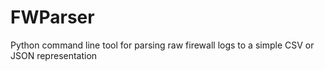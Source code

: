 # FWParser
Python command line tool for parsing raw firewall logs to a simple CSV or JSON representation
